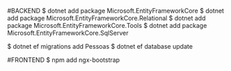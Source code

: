 #BACKEND
$ dotnet add package Microsoft.EntityFrameworkCore
$ dotnet add package Microsoft.EntityFrameworkCore.Relational
$ dotnet add package Microsoft.EntityFrameworkCore.Tools
$ dotnet add package Microsoft.EntityFrameworkCore.SqlServer


$ dotnet ef migrations add Pessoas
$ dotnet ef database update

#FRONTEND
$ npm add ngx-bootstrap
